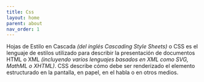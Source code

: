 ```yaml
---
title: Css
layout: home
parent: about
nav_order: 1
---
```

Hojas de Estilo en Cascada *(del inglés Cascading Style Sheets)* o CSS es el lenguaje de estilos utilizado para describir la presentación de documentos HTML o XML 
*(incluyendo varios lenguajes basados en XML como SVG, MathML o XHTML)*. CSS describe cómo debe ser renderizado el elemento estructurado en la pantalla, en papel,
en el habla o en otros medios.
